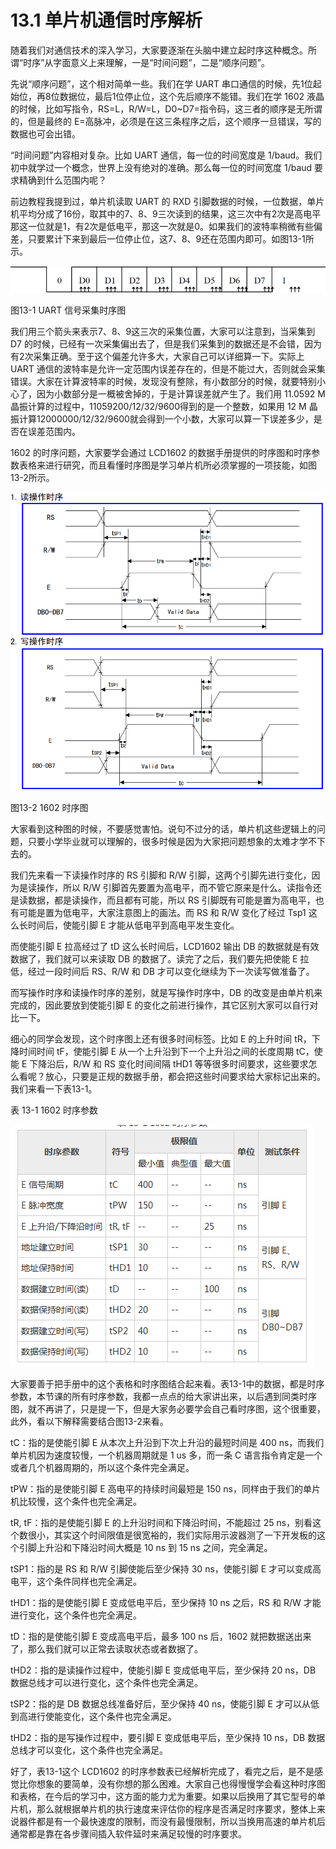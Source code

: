 # 13.1 单片机通信时序解析

随着我们对通信技术的深入学习，大家要逐渐在头脑中建立起时序这种概念。所谓“时序”从字面意义上来理解，一是“时间问题”，二是“顺序问题”。

先说“顺序问题”，这个相对简单一些。我们在学 UART 串口通信的时候，先1位起始位，再8位数据位，最后1位停止位，这个先后顺序不能错。我们在学 1602 液晶的时候，比如写指令，RS=L，R/W=L，D0~D7=指令码，这三者的顺序是无所谓的，但是最终的 E=高脉冲，必须是在这三条程序之后，这个顺序一旦错误，写的数据也可会出错。

“时间问题”内容相对复杂。比如 UART 通信，每一位的时间宽度是 1/baud。我们初中就学过一个概念，世界上没有绝对的准确。那么每一位的时间宽度 1/baud 要求精确到什么范围内呢？

前边教程我提到过，单片机读取 UART 的 RXD 引脚数据的时候，一位数据，单片机平均分成了16份，取其中的7、8、9三次读到的结果，这三次中有2次是高电平那这一位就是1，有2次是低电平，那这一次就是0。如果我们的波特率稍微有些偏差，只要累计下来到最后一位停止位，这7、8、9还在范围内即可。如图13-1所示。 

![](images/1.png)

图13-1 UART 信号采集时序图

我们用三个箭头来表示7、8、9这三次的采集位置，大家可以注意到，当采集到 D7 的时候，已经有一次采集偏出去了，但是我们采集到的数据还是不会错，因为有2次采集正确。至于这个偏差允许多大，大家自己可以详细算一下。实际上 UART 通信的波特率是允许一定范围内误差存在的，但是不能过大，否则就会采集错误。大家在计算波特率的时候，发现没有整除，有小数部分的时候，就要特别小心了，因为小数部分是一概被舍掉的，于是计算误差就产生了。我们用 11.0592 M 晶振计算的过程中，11059200/12/32/9600得到的是一个整数，如果用 12 M 晶振计算12000000/12/32/9600就会得到一个小数，大家可以算一下误差多少，是否在误差范围内。

1602 的时序问题，大家要学会通过 LCD1602 的数据手册提供的时序图和时序参数表格来进行研究，而且看懂时序图是学习单片机所必须掌握的一项技能，如图13-2所示。 

![](images/2.png)

图13-2 1602 时序图

大家看到这种图的时候，不要感觉害怕。说句不过分的话，单片机这些逻辑上的问题，只要小学毕业就可以理解的，很多时候是因为大家把问题想象的太难才学不下去的。

我们先来看一下读操作时序的 RS 引脚和 R/W 引脚，这两个引脚先进行变化，因为是读操作，所以 R/W 引脚首先要置为高电平，而不管它原来是什么。读指令还是读数据，都是读操作，而且都有可能，所以 RS 引脚既有可能是置为高电平，也有可能是置为低电平，大家注意图上的画法。而 RS 和 R/W 变化了经过 Tsp1 这么长时间后，使能引脚 E 才能从低电平到高电平发生变化。

而使能引脚 E 拉高经过了 tD 这么长时间后，LCD1602 输出 DB 的数据就是有效数据了，我们就可以来读取 DB 的数据了。读完了之后，我们要先把使能 E 拉低，经过一段时间后 RS、R/W 和 DB 才可以变化继续为下一次读写做准备了。

而写操作时序和读操作时序的差别，就是写操作时序中，DB 的改变是由单片机来完成的，因此要放到使能引脚 E 的变化之前进行操作，其它区别大家可以自行对比一下。

细心的同学会发现，这个时序图上还有很多时间标签。比如 E 的上升时间 tR，下降时间时间 tF，使能引脚 E 从一个上升沿到下一个上升沿之间的长度周期 tC，使能 E 下降沿后，R/W 和 RS 变化时间间隔 tHD1 等等很多时间要求，这些要求怎么看呢？放心，只要是正规的数据手册，都会把这些时间要求给大家标记出来的。我们来看一下表13-1。

表 13-1 1602 时序参数 

![](images/3.png)

大家要善于把手册中的这个表格和时序图结合起来看。表13-1中的数据，都是时序参数，本节课的所有时序参数，我都一点点的给大家讲出来，以后遇到同类时序图，就不再讲了，只是提一下，但是大家务必要学会自己看时序图，这个很重要，此外，看以下解释需要结合图13-2来看。

tC：指的是使能引脚 E 从本次上升沿到下次上升沿的最短时间是 400 ns，而我们单片机因为速度较慢，一个机器周期就是 1 us 多，而一条 C 语言指令肯定是一个或者几个机器周期的，所以这个条件完全满足。

tPW：指的是使能引脚 E 高电平的持续时间最短是 150 ns，同样由于我们的单片机比较慢，这个条件也完全满足。

tR, tF：指的是使能引脚 E 的上升沿时间和下降沿时间，不能超过 25 ns，别看这个数很小，其实这个时间限值是很宽裕的，我们实际用示波器测了一下开发板的这个引脚上升沿和下降沿时间大概是 10 ns 到 15 ns 之间，完全满足。

tSP1：指的是 RS 和 R/W 引脚使能后至少保持 30 ns，使能引脚 E 才可以变成高电平，这个条件同样也完全满足。

tHD1：指的是使能引脚 E 变成低电平后，至少保持 10 ns 之后，RS 和 R/W 才能进行变化，这个条件也完全满足。

tD：指的是使能引脚 E 变成高电平后，最多 100 ns 后，1602 就把数据送出来了，那么我们就可以正常去读取状态或者数据了。

tHD2：指的是读操作过程中，使能引脚 E 变成低电平后，至少保持 20 ns，DB 数据总线才可以进行变化，这个条件也完全满足。

tSP2：指的是 DB 数据总线准备好后，至少保持 40 ns，使能引脚 E 才可以从低到高进行使能变化，这个条件也完全满足。

tHD2：指的是写操作过程中，要引脚 E 变成低电平后，至少保持 10 ns，DB 数据总线才可以变化，这个条件也完全满足。

好了，表13-1这个 LCD1602 的时序参数表已经解析完成了，看完之后，是不是感觉比你想象的要简单，没有你想的那么困难。大家自己也得慢慢学会看这种时序图和表格，在今后的学习中，这方面的能力尤为重要。如果以后换用了其它型号的单片机，那么就根据单片机的执行速度来评估你的程序是否满足时序要求，整体上来说器件都是有一个最快速度的限制，而没有最慢限制，所以当换用高速的单片机后通常都是靠在各步骤间插入软件延时来满足较慢的时序要求。 